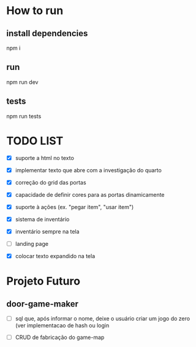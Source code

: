 # How to run
## install dependencies
npm i 
## run
npm run dev
## tests
npm run tests



# TODO LIST

* [x] suporte a html no texto
* [x] implementar texto que abre com a investigação do quarto
* [x] correção do grid das portas
* [x] capacidade de definir cores para as portas dinamicamente
* [x] suporte à ações (ex. "pegar item", "usar item")
* [x] sistema de inventário
* [x] inventário sempre na tela
* [ ] landing page
* [X] colocar texto expandido na tela 


# Projeto Futuro

## door-game-maker

* [ ] sql que, após informar o nome, deixe o usuário criar um jogo do zero (ver implementacao de hash ou login
* [ ] CRUD de fabricação do game-map


